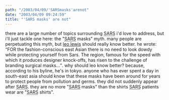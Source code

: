 ```yaml
---
path: "/2003/04/09/'SARSmasks'arenot" 
date: "2003/04/09 09:24:59" 
title: "'SARS masks' are not" 
---
```

<p>there are a large number of topics surrounding <abbr title="Severe Acute Respiratory Syndrome">SARS</abbr> i'd love to address, but i'll just tackle one here: the "<abbr title="Severe Acute Respiratory Syndrome">SARS</abbr> masks" myth. many people are perpetuating this myth, but <a href="http://www.timesonline.co.uk/article/0,,3-631568,00.html">leo lewis</a> should really know better. he wrote: <q>FOR the fashion-conscious east Asian there is no need to look dowdy while protecting yourself from Sars. The region, famous for the speed with which it produces designer knock-offs, has risen to the challenge of branding surgical masks...</q>. why should leo know better? because, according to his byline, he's in tokyo. anyone who has ever spent a day in south-east asia should know that these masks have been around for years to protect people from pollution and germs. they did not suddenly appear after <abbr title="Severe Acute Respiratory Syndrome">SARS</abbr>. they are no more "<abbr title="Severe Acute Respiratory Syndrome">SARS</abbr> masks" than the shirts <abbr title="Severe Acute Respiratory Syndrome">SARS</abbr> patients wear are "<abbr title="Severe Acute Respiratory Syndrome">SARS</abbr> shirts".</p>